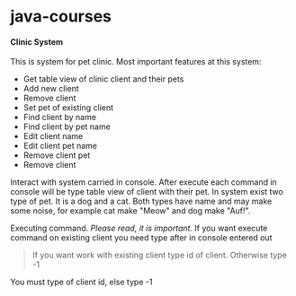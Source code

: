# java-courses
#### Clinic System
This is system for pet clinic.
Most important features at this system:
- Get table view of clinic client and their pets
- Add new client
- Remove client
- Set pet of existing client
- Find client by name
- Find client by pet name
- Edit client name
- Edit client pet name
- Remove client pet
- Remove client


Interact with system carried in console. After execute each command in console will be type table view
of client with their pet. In system exist two type of pet. It is a dog and a cat. Both types have name
and may make some noise, for example cat make "Meow" and dog make "Auf!".

Executing command. *Please read, it is important.*
If you want execute command on existing client you need type after in console entered out

>If you want work with existing client type id of client.
>Otherwise type -1

You must type of client id, else type -1
